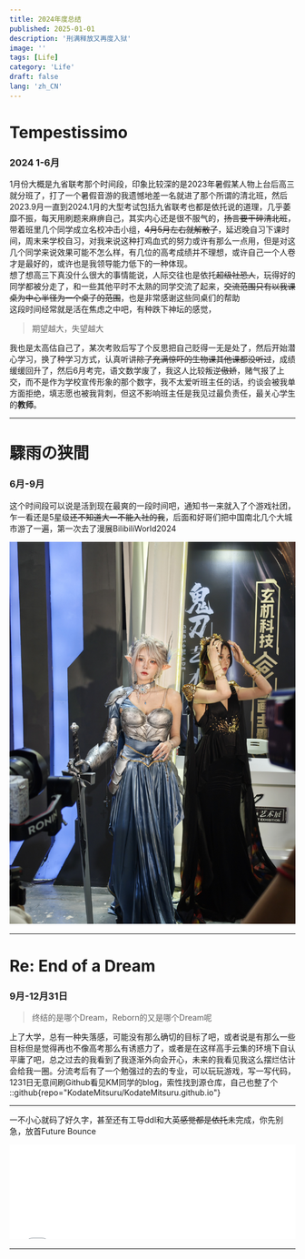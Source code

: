 ```yaml
---
title: 2024年度总结
published: 2025-01-01
description: '刑满释放又再度入狱'
image: ''
tags: [Life]
category: 'Life'
draft: false 
lang: 'zh_CN'
---
```


# Tempestissimo

### 2024 1-6月

  1月份大概是九省联考那个时间段，印象比较深的是2023年暑假某人物上台后高三就分班了，打了一个暑假音游的我遗憾地差一名就进了那个所谓的清北班，然后2023.9月一直到2024.1月的大型考试包括九省联考也都是依托说的道理，几乎萎靡不振，每天用刷题来麻痹自己，其实内心还是很不服气的，~~扬言要干碎清北班~~，带着班里几个同学成立名校冲击小组，~~4月5月左右就解散了~~，延迟晚自习下课时间，周末来学校自习，对我来说这种打鸡血式的努力或许有那么一点用，但是对这几个同学来说效果可能不怎么样，有几位的高考成绩并不理想，或许自己一个人卷才是最好的，或许也是我领导能力低下的一种体现。<br>
  想了想高三下真没什么很大的事情能说，人际交往也是依托~~超级社恐人~~，玩得好的同学都被分走了，和一些其他平时不太熟的同学交流了起来，~~交流范围只有以我课桌为中心半径为一个桌子的范围~~，也是非常感谢这些同桌们的帮助<br>
  这段时间经常就是活在焦虑之中吧，有种跌下神坛的感觉，

  > 期望越大，失望越大

  我也是太高估自己了，某次考败后写了个反思把自己贬得一无是处了，然后开始潜心学习，换了种学习方式，认真听讲~~除了充满惊吓的生物课其他课都没听过~~，成绩缓缓回升了，然后6月考完，语文数学废了，我这人比较叛逆~~傲娇~~，赌气报了上交，而不是作为学校宣传形象的那个数字，我不太爱听班主任的话，约谈会被我单方面拒绝，填志愿也被我背刺，但这不影响班主任是我见过最负责任，最关心学生的**教师**。<br>

  ---
# 驟雨の狭間

### 6月-9月

  这个时间段可以说是活到现在最爽的一段时间吧，通知书一来就入了个游戏社团，乍一看还是5星级~~还不知道大一不能入社的我~~，后面和好哥们把中国南北几个大城市游了一遍，第一次去了漫展BilibiliWorld2024

  ![好看的姐姐，没看到就是不支持显示？](../../assets/postimages/bw1.jpg)


  ---

# Re: End of a Dream

### 9月-12月31日

> 终结的是哪个Dream，Reborn的又是哪个Dream呢

  上了大学，总有一种失落感，可能没有那么确切的目标了吧，或者说是有那么一些目标但是觉得再也不像高考那么有诱惑力了，或者是在这样高手云集的环境下自认平庸了吧，总之过去的我看到了我逐渐外向会开心，未来的我看见我这么摆烂估计会给我一圈。分流考后有了一个勉强过的去的专业，可以玩玩游戏，写一写代码，1231日无意间刷Github看见KM同学的blog，索性找到源仓库，自己也整了个
  ::github{repo="KodateMitsuru/KodateMitsuru.github.io"}

  ---

  一不小心就码了好久字，甚至还有工导ddl和大英~~感觉都是依托~~未完成，你先别急，放首Future Bounce

  <iframe frameborder="no" border="0" marginwidth="0" marginheight="0" width="100%" height=166 src="//music.163.com/outchain/player?type=2&id=2618826719&auto=1&height=66"></iframe>

  ----

